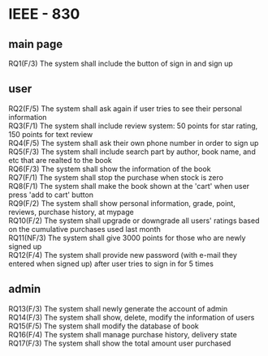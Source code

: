 # IEEE - 830

## main page
RQ1(F/3) The system shall include the button of sign in and sign up

## user
RQ2(F/5) The system shall ask again if user tries to see their personal information  
RQ3(F/1) The system shall include review system: 50 points for star rating, 150 points for text review  
RQ4(F/5) The system shall ask their own phone number in order to sign up  
RQ5(F/3) The system shall include search part by author, book name, and etc that are realted to the book  
RQ6(F/3) The system shall show the information of the book  
RQ7(F/1) The system shall stop the purchase when stock is zero  
RQ8(F/1) The system shall make the book shown at the 'cart' when user press 'add to cart' button  
RQ9(F/2) The system shall show personal information, grade, point, reviews, purchase history, at mypage  
RQ10(F/2) The system shall upgrade or downgrade all users' ratings based on the cumulative purchases used last month  
RQ11(NF/3) The system shall give 3000 points for those who are newly signed up  
RQ12(F/4) The system shall provide new password (with e-mail they entered when signed up) after user tries to sign in for 5 times  
 

## admin
RQ13(F/3) The system shall newly generate the account of admin  
RQ14(F/3) The system shall show, delete, modify the information of users  
RQ15(F/5) The system shall modify the database of book  
RQ16(F/4) The system shall manage purchase history, delivery state  
RQ17(F/3) The system shall show the total amount user purchased  
